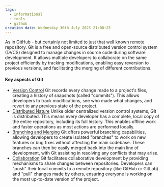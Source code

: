 ```yaml
---
tags:
  - informational
  - tools
  - github
creation date: Wednesday 30th July 2025 21:08:25
---
```


As in [GitHub](https://github.com) - but certainly not limited to just that well known remote repository.  Git is a free and open-source distributed version control system (DVCS) designed to manage changes in source code during software development. It allows multiple developers to collaborate on the same project efficiently by tracking modifications, enabling easy reversion to previous versions, and facilitating the merging of different contributions.

#### Key aspects of Git
- [ Version Control](https://www.google.com/search?num=10&newwindow=1&cs=1&sca_esv=04212f82de24ae4c&sxsrf=AE3TifNIU-Ouy-9L8vfGuJX86i2E-_vemQ%3A1753233843968&q=Version+Control&sa=X&ved=2ahUKEwis_4mD6dGOAxXyBzQIHURbOyMQxccNegQIEBAD&mstk=AUtExfBnmKLeeI9A3VpAOr971Ek-FCEmvCX6qe5qUSnnHIXTOBWkun7-AYGqgg3NskPF98uExQ8XuicDiA_WlE_t5XP4owg-jpMLVXHvM2dfvUhJRy1FRhnV9lSxOOnmnyiPnQuxsg00bOw1xLesKxMB-bmcMhKhQ4tgJkgvqNnmkmQXMoM&csui=3)
    Git records every change made to a project's files, creating a history of snapshots (called "commits"). This allows developers to track modifications, see who made what changes, and revert to any previous state of the project.
- [Distributed Nature](https://www.google.com/search?num=10&newwindow=1&cs=1&sca_esv=04212f82de24ae4c&sxsrf=AE3TifNIU-Ouy-9L8vfGuJX86i2E-_vemQ%3A1753233843968&q=Distributed+Nature&sa=X&ved=2ahUKEwis_4mD6dGOAxXyBzQIHURbOyMQxccNegQIFBAD&mstk=AUtExfBnmKLeeI9A3VpAOr971Ek-FCEmvCX6qe5qUSnnHIXTOBWkun7-AYGqgg3NskPF98uExQ8XuicDiA_WlE_t5XP4owg-jpMLVXHvM2dfvUhJRy1FRhnV9lSxOOnmnyiPnQuxsg00bOw1xLesKxMB-bmcMhKhQ4tgJkgvqNnmkmQXMoM&csui=3)
    Unlike older centralized version control systems, Git is distributed. This means every developer has a complete, local copy of the entire repository, including its full history. This enables offline work and faster operations as most actions are performed locally.
- [Branching and Merging](https://www.google.com/search?num=10&newwindow=1&cs=1&sca_esv=04212f82de24ae4c&sxsrf=AE3TifNIU-Ouy-9L8vfGuJX86i2E-_vemQ%3A1753233843968&q=Branching+and+Merging&sa=X&ved=2ahUKEwis_4mD6dGOAxXyBzQIHURbOyMQxccNegQIFhAD&mstk=AUtExfBnmKLeeI9A3VpAOr971Ek-FCEmvCX6qe5qUSnnHIXTOBWkun7-AYGqgg3NskPF98uExQ8XuicDiA_WlE_t5XP4owg-jpMLVXHvM2dfvUhJRy1FRhnV9lSxOOnmnyiPnQuxsg00bOw1xLesKxMB-bmcMhKhQ4tgJkgvqNnmkmQXMoM&csui=3)
    Git offers powerful branching capabilities, allowing developers to create isolated "branches" to work on new features or bug fixes without affecting the main codebase. These branches can then be easily merged back into the main line of development, with Git assisting in resolving any conflicts that may arise.
- [Collaboration](https://www.google.com/search?num=10&newwindow=1&cs=1&sca_esv=04212f82de24ae4c&sxsrf=AE3TifNIU-Ouy-9L8vfGuJX86i2E-_vemQ%3A1753233843968&q=Collaboration&sa=X&ved=2ahUKEwis_4mD6dGOAxXyBzQIHURbOyMQxccNegQIFRAD&mstk=AUtExfBnmKLeeI9A3VpAOr971Ek-FCEmvCX6qe5qUSnnHIXTOBWkun7-AYGqgg3NskPF98uExQ8XuicDiA_WlE_t5XP4owg-jpMLVXHvM2dfvUhJRy1FRhnV9lSxOOnmnyiPnQuxsg00bOw1xLesKxMB-bmcMhKhQ4tgJkgvqNnmkmQXMoM&csui=3)
    Git facilitates collaborative development by providing mechanisms to share changes between repositories. Developers can "push" their local commits to a remote repository (like GitHub or GitLab) and "pull" changes made by others, ensuring everyone is working on the most up-to-date version of the project.
